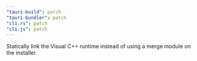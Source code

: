 ```yaml
---
"tauri-build": patch
"tauri-bundler": patch
"cli.rs": patch
"cli.js": patch
---
```


Statically link the Visual C++ runtime instead of using a merge module on the installer.
